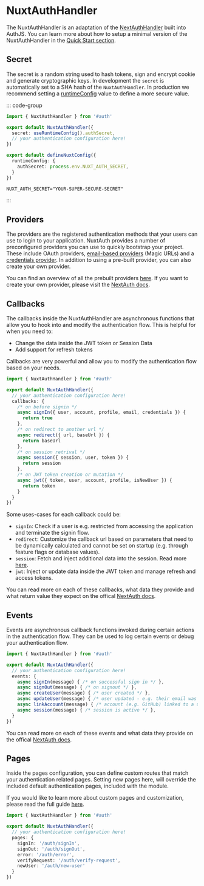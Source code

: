 # NuxtAuthHandler

The NuxtAuthHandler is an adaptation of the [NextAuthHandler](https://next-auth.js.org/configuration/options) built into AuthJS. You can learn more about how to setup a minimal version of the NuxtAuthHandler in the [Quick Start section](/guide/authjs/quick-start#nuxtauthhandler).


## Secret

The secret is a random string used to hash tokens, sign and encrypt cookie and generate cryptographic keys. In development the `secret` is automatically set to a SHA hash of the `NuxtAuthHandler`. In production we recommend setting a [runtimeConfig](https://nuxt.com/docs/guide/going-further/runtime-config) value to define a more secure value. 

::: code-group
```ts [~/server/api/auth/[...].ts]
import { NuxtAuthHandler } from '#auth'

export default NuxtAuthHandler({
  secret: useRuntimeConfig().authSecret,
  // your authentication configuration here!
})
```

```ts [nuxt.config.ts]
export default defineNuxtConfig({
  runtimeConfig: {
    authSecret: process.env.NUXT_AUTH_SECRET,
  }
})
```

``` txt [.env]
NUXT_AUTH_SECRET="YOUR-SUPER-SECURE-SECRET"
```

:::

## Providers

The providers are the registered authentication methods that your users can use to login to your application. NuxtAuth provides a number of preconfigured providers you can use to quickly bootstrap your project. These include OAuth providers, [email-based providers](https://next-auth.js.org/configuration/providers/email) (Magic URLs) and a [credentials provider](https://next-auth.js.org/configuration/providers/credentials). In addition to using a pre-built provider, you can also create your own provider. 

You can find an overview of all the prebuilt providers [here](https://next-auth.js.org/providers/). If you want to create your own provider, please visit the [NextAuth docs](https://next-auth.js.org/configuration/providers/oauth#using-a-custom-provider).


## Callbacks

The callbacks inside the NuxtAuthHandler are asynchronous functions that allow you to hook into and modify the authentication flow. This is helpful for when you need to:

- Change the data inside the JWT token or Session Data
- Add support for refresh tokens

Callbacks are very powerful and allow you to modify the authentication flow based on your needs. 

```ts
import { NuxtAuthHandler } from '#auth'

export default NuxtAuthHandler({
  // your authentication configuration here!
  callbacks: {
    /* on before signin */
    async signIn({ user, account, profile, email, credentials }) {
      return true
    },
    /* on redirect to another url */
    async redirect({ url, baseUrl }) {
      return baseUrl
    },
    /* on session retrival */
    async session({ session, user, token }) {
      return session
    },
    /* on JWT token creation or mutation */
    async jwt({ token, user, account, profile, isNewUser }) {
      return token
    }
  }
})
```

Some uses-cases for each callback could be:

- `signIn`: Check if a user is e.g. restricted from accessing the application and terminate the signin flow.
- `redirect`: Customize the callback url based on parameters that need to be dynamically calculated and cannot be set on startup (e.g. through feature flags or database values).
- `session`: Fetch and inject additional data into the session. Read more [here](/guide/authjs/session-data).
-  `jwt`: Inject or update data inside the JWT token and manage refresh and access tokens.

You can read more on each of these callbacks, what data they provide and what return value they expect on the offical [NextAuth docs](https://next-auth.js.org/configuration/callbacks).

## Events

Events are asynchronous callback functions invoked during certain actions in the authentication flow. They can be used to log certain events or debug your authentication flow. 

```ts
import { NuxtAuthHandler } from '#auth'

export default NuxtAuthHandler({
  // your authentication configuration here!
  events: {
    async signIn(message) { /* on successful sign in */ },
    async signOut(message) { /* on signout */ },
    async createUser(message) { /* user created */ },
    async updateUser(message) { /* user updated - e.g. their email was verified */ },
    async linkAccount(message) { /* account (e.g. GitHub) linked to a user */ },
    async session(message) { /* session is active */ },
  }
})
```

You can read more on each of these events and what data they provide on the offical [NextAuth docs](https://next-auth.js.org/configuration/events).

## Pages

Inside the pages configuration, you can define custom routes that match your authentication related pages. Setting new pages here, will override the included default authentication pages, included with the module. 

If you would like to learn more about custom pages and customization, please read the full guide [here](/guide/authjs/custom-pages).

```ts
import { NuxtAuthHandler } from '#auth'

export default NuxtAuthHandler({
  // your authentication configuration here!
  pages: {
    signIn: '/auth/signIn',
    signOut: '/auth/signOut',
    error: '/auth/error',
    verifyRequest: '/auth/verify-request',
    newUser: '/auth/new-user'
  }
})
```
